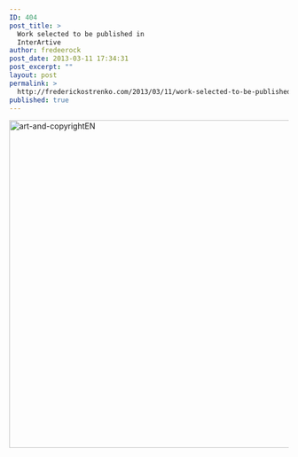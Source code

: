 ```yaml
---
ID: 404
post_title: >
  Work selected to be published in
  InterArtive
author: fredeerock
post_date: 2013-03-11 17:34:31
post_excerpt: ""
layout: post
permalink: >
  http://frederickostrenko.com/2013/03/11/work-selected-to-be-published-in-interartive/
published: true
---
```

<a href="http://interartive.org/"><img class="alignnone size-full wp-image-412" alt="art-and-copyrightEN" src="http://frederickostrenko.com/wp/wp-content/uploads/2013/03/art-and-copyrightEN.jpg" width="787" height="591" /></a>